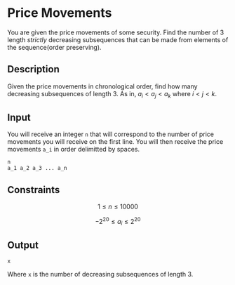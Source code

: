 # Price Movements

You are given the price movements of some security. Find the number of 3 length *strictly* decreasing subsequences that can be made from elements of the sequence(order preserving).

## Description

Given the price movements in chronological order, find how many decreasing subsequences of length 3. As in, $a_i < a_j < a_k$ where $i < j < k$.

## Input
 
You will receive an integer `n` that will correspond to the number of price movements you will receive on the first line. You will then receive the price movements `a_i` in order delimitted by spaces.


```
n
a_1 a_2 a_3 ... a_n
```

## Constraints

$$1 \leq n \leq 10000$$

$$-2^20 \leq a_i \leq 2^20$$

## Output

```
x
```

Where `x` is the number of decreasing subsequences of length 3.